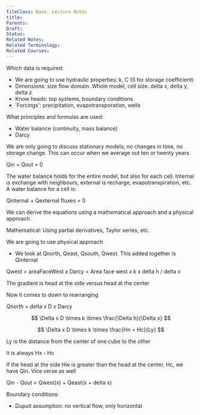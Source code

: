 ```yaml
---
fileClass: Base, Lecture Notes
title: 
Parents: 
Draft: 
Status: 
Related Notes: 
Related Terminology: 
Related Courses: 
---
```

Which data is required:
- We are going to use hydraulic properties: k, C (S for storage coefficient)
- Dimensions: size flow domain. Whole model, cell size. delta x, delta y, delta z
- Know heads: top systems, boundary conditions
- 'Forcings': precipitation, evapotransporation, wells

What principles and formulas are used:
- Water balance (continuity, mass balance)
- Darcy

We are only going to discuss stationary models; no changes in time, no storage change. This can occur when we average out ten or twenty years

Qin = Qout = 0

The water balance holds for the entire model, but also for each cell. Internal is exchange with neighbours, external is recharge, evapotranspiration, etc. A water balance for a cell is:

Qinternal + Qexternal fluxes = 0

We can derive the equations using a mathematical approach and a physical approach. 

Mathematical: Using partial derivatives, Taylor series, etc.

We are going to use physical approach
- We look at Qnorth, Qeast, Qsouth, Qwest. This added together is Qinternal

Qwest = areaFaceWest x Darcy = Area face west x k x delta h / delta x

The gradient is head at the side versus head at the center

Now it comes to down to rearranging

Qnorth = delta x D x Darcy

$$
\Delta x D \times k \times \frac{\Delta h}{\Delta x}
$$

$$
\Delta x D \times k \times \frac{Hn = Hc}{Ly}
$$

Ly is the distance from the center of one cube to the other

It is always Hx - Hc

If the head at the side Hw is greater than the head at the center, Hc, we have Qin. Vice verse as well

Qin - Qout = Qwest(x) + Qeast(x + delta x)

Boundary conditions:
- Dupuit assumption: no vertical flow, only horizontal 
